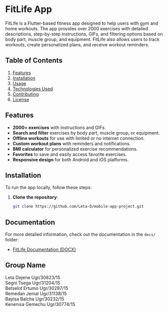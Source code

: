 # FitLife App

FitLife is a Flutter-based fitness app designed to help users with gym and home workouts. The app provides over 2000 exercises with detailed descriptions, step-by-step instructions, GIFs, and filtering options based on body part, muscle group, and equipment. FitLife also allows users to track workouts, create personalized plans, and receive workout reminders.

## Table of Contents
1. [Features](#features)
2. [Installation](#installation)
3. [Usage](#usage)
4. [Technologies Used](#technologies-used)
5. [Contributing](#contributing)
6. [License](#license)

## Features
- **2000+ exercises** with instructions and GIFs.
- **Search and filter** exercises by body part, muscle group, or equipment.
- **Offline workouts** for use with limited or no internet connection.
- **Custom workout plans** with reminders and notifications.
- **BMI calculator** for personalized exercise recommendations.
- **Favorites** to save and easily access favorite exercises.
- **Responsive design** for both Android and iOS platforms.

## Installation

To run the app locally, follow these steps:

1. **Clone the repository**:

   ```bash
   git clone https://github.com/Leta-D/mobile-app-project.git

## Documentation

For more detailed information, check out the documentation in the `docs/` folder:

- [FitLife Documentation (DOCX)](docs/FitLife_Documentation.docx)




## Group Name 

Leta Dejene			Ugr/30823/15  
Segni Tsega			Ugr/31204/15  
Betselot Ertumo		Ugr/30297/15  
Remedan Jemal		Ugr/31138/15  
Bayisa Balcha			Ugr/30232/15  
Kenenisa Gemechu		Ugr/30774/15  
